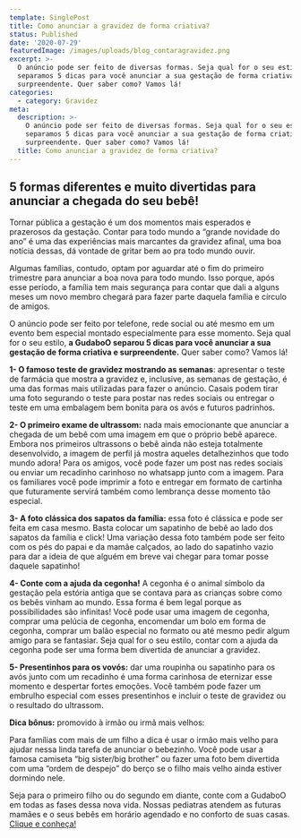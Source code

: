 ```yaml
---
template: SinglePost
title: Como anunciar a gravidez de forma criativa?
status: Published
date: '2020-07-29'
featuredImage: /images/uploads/blog_contaragravidez.png
excerpt: >-
  O anúncio pode ser feito de diversas formas. Seja qual for o seu estilo,
  separamos 5 dicas para você anunciar a sua gestação de forma criativa e
  surpreendente. Quer saber como? Vamos lá!
categories:
  - category: Gravidez
meta:
  description: >-
    O anúncio pode ser feito de diversas formas. Seja qual for o seu estilo,
    separamos 5 dicas para você anunciar a sua gestação de forma criativa e
    surpreendente. Quer saber como? Vamos lá!
  title: Como anunciar a gravidez de forma criativa?
---
```

## 5 formas diferentes e muito divertidas para anunciar a chegada do seu bebê!



Tornar pública a gestação é um dos momentos mais esperados e prazerosos da gestação. Contar para todo mundo a “grande novidade do ano” é uma das experiências mais marcantes da gravidez afinal, uma boa notícia dessas, dá vontade de gritar bem ao pra todo mundo ouvir.

Algumas famílias, contudo, optam por aguardar até o fim do primeiro trimestre para anunciar a boa nova para todo mundo. Isso porque, após esse período, a família tem mais segurança para contar que dali a alguns meses um novo membro chegará para fazer parte daquela família e círculo de amigos. 

O anúncio pode ser feito por telefone, rede social ou até mesmo em um evento bem especial montado especialmente para esse momento. Seja qual for o seu estilo, **a GudaboO separou 5 dicas para você anunciar a sua gestação de forma criativa e surpreendente.** Quer saber como? Vamos lá!



**1- O famoso teste de gravidez mostrando as semanas**: apresentar o teste de farmácia que mostra a gravidez e, inclusive, as semanas de gestação, é uma das formas mais utilizadas para fazer o anúncio. Casais podem tirar uma foto segurando o teste para postar nas redes sociais ou entregar o teste em uma embalagem bem bonita para os avós e futuros padrinhos. 



**2- O primeiro exame de ultrassom:** nada mais emocionante que anunciar a chegada de um bebê com uma imagem em que o próprio bebê aparece. Embora nos primeiros ultrassons o bebê ainda não esteja totalmente desenvolvido, a imagem de perfil já mostra aqueles detalhezinhos que todo mundo adora! Para os amigos, você pode fazer um post nas redes sociais ou enviar um recadinho carinhoso no whatsapp junto com a imagem. Para os familiares você pode imprimir a foto e entregar em formato de cartinha que futuramente servirá também como lembrança desse momento tão especial.



**3- A foto clássica dos sapatos da família:** essa foto é clássica e pode ser feita em casa mesmo. Basta colocar um sapatinho de bebê ao lado dos sapatos da família e click! Uma variação dessa foto também pode ser feito com os pés do papai e da mamãe calçados, ao lado do sapatinho vazio para dar a ideia de que alguém em breve vai chegar para tomar posse daquele sapatinho!  



**4- Conte com a ajuda da cegonha!** A cegonha é o animal símbolo da gestação pela estória antiga que se contava para as crianças sobre como os bebês vinham ao mundo. Essa forma é bem legal porque as possibilidades são infinitas! Você pode usar uma imagem de cegonha, comprar uma pelúcia de cegonha, encomendar um bolo em forma de cegonha, comprar um balão especial no formato ou até mesmo  pedir algum amigo para se fantasiar. Seja qual for o seu estilo, contar com a ajuda da cegonha pode ser uma forma bem divertida de anunciar a gravidez.



**5-  Presentinhos para os vovós:** dar uma roupinha ou sapatinho para os avós junto com um recadinho é uma forma carinhosa de eternizar esse momento e despertar fortes emoções. Você também pode fazer um embrulho especial com esses presentinhos e incluir o teste de gravidez ou o resultado do ultrassom.



**Dica bônus:** promovido à irmão ou irmã mais velhos:

Para famílias com mais de um filho a dica é usar o irmão mais velho para ajudar nessa linda tarefa de anunciar o bebezinho. Você pode usar a famosa camiseta “big sister/big brother” ou fazer uma foto bem divertida com uma “ordem de despejo” do berço se o filho mais velho ainda estiver dormindo nele.  



Seja para o primeiro filho ou do segundo em diante, conte com a GudaboO em todas as fases dessa nova vida. Nossas pediatras atendem as futuras mamães e o seus bebês em horário agendado e no conforto de suas casas. [Clique e conheça!](www.gudaboo.com.br)
